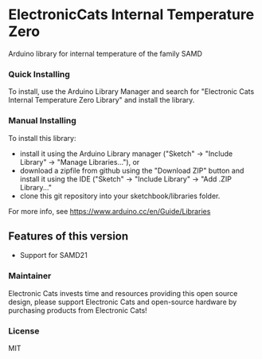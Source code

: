 # ElectronicCats Internal Temperature Zero

Arduino library for internal temperature of the family SAMD

### Quick Installing

To install, use the Arduino Library Manager and search for "Electronic Cats Internal Temperature Zero Library" and install the library.

### Manual Installing
To install this library:

 - install it using the Arduino Library manager ("Sketch" -> "Include
   Library" -> "Manage Libraries..."), or
 - download a zipfile from github using the "Download ZIP" button and
   install it using the IDE ("Sketch" -> "Include Library" -> "Add .ZIP
   Library..."
 - clone this git repository into your sketchbook/libraries folder.

For more info, see https://www.arduino.cc/en/Guide/Libraries

## Features of this version

- Support for SAMD21

### Maintainer

Electronic Cats invests time and resources providing this open source design, please support Electronic Cats and open-source hardware by purchasing products from Electronic Cats!

### License

MIT

